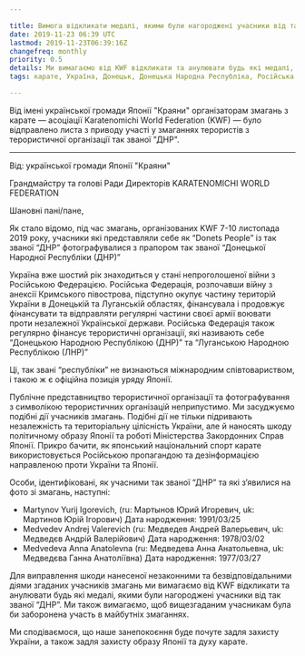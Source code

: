 ```yaml
---

title: Вимога відкликати медалі, якими були нагороджені учасники від так званої “ДНР”
date: 2019-11-23 06:39 UTC
lastmod: 2019-11-23T06:39:16Z
changefreq: monthly
priority: 0.5
details: Ми вимагаємо від KWF відкликати та анулювати будь які медалі, якими були нагороджені учасники від так званої “ДНР”.
tags: карате, Україна, Донецьк, Донецька Народна Республіка, Російська Федерація, Крим

---
```


Від імені української громади Японії "Краяни" організаторам змагань з карате — асоціації Karatenomichi World Federation (KWF) — було відправлено листа з приводу участі у змаганнях терористів з терористичної організації так званої "ДНР".

<hr />
Від: української громади Японії "Краяни"

Грандмайстру та голові Ради Директорів KARATENOMICHI WORLD FEDERATION

Шановні пані/пане,

Як стало відомо, під час змагань, організованих KWF 7-10 листопада 2019 року, учасники які представляли себе як “Donets People” із так званої “ДНР” фотографувалися з прапором так званої “Донецької Народної Республіки (ДНР)”

Україна вже шостий рік знаходиться у стані непроголошеної війни з Російською Федерацією. Російська Федерація, розпочавши війну з анексії Кримського півострова, підступно окупує частину територій України в Донецькій та Луганській областях, фінансувала і продовжує фінансувати та відправляти регулярні частини своєї армії воювати проти незалежної Української держави. Російська Федерація також регулярно фінансує терористичні організації, які називають себе “Донецькою Народною Республікою (ДНР)” та “Луганською Народною Республікою (ЛНР)”


Ці, так звані “республіки” не визнаються міжнародним співтовариством, і такою ж є офіційна позиція уряду Японії.

Публічне представництво терористичної організації та фотографування з символікою терористичних організацій неприпустимо. Ми засуджуємо подібні дії учасників змагань. Подібні дії не тільки підривають незалежність та територіальну цілісність України, але й наносять шкоду політичному образу Японії та роботі Міністерства Закордонних Справ Японії.  Прикро бачити, як японський національний спорт карате використовується Російською пропагандою та дезінформацією направленою проти України та Японії.

Особи, ідентифіковані, як учасними так званої “ДНР” та які з’явилися на фото зі змагань, наступні:

- Martynov Yurij Igorevich, (ru: Мартынов Юрий Игоревич, uk: Мартинов Юрій Ігорович) Дата народження: 1991/03/25
- Medvedev Andrej Valerevich (ru: Медведев Андрей Валерьевич, uk: Медведєв Андрій Валерійович) Дата народження: 1978/03/02
- Medvedeva Anna Anatolevna (ru: Медведева Анна Анатольевна, uk: Медведєва Ганна Анатоліївна) Дата народження: 1977/03/27

Для виправлення шкоди нанесеної незаконними та безвідповідальними діями згаданих учасників змагань ми вимагаємо від KWF відкликати та анулювати будь які медалі, якими були нагороджені учасники від так званої “ДНР”. Ми також вимагаємо, щоб вищезгаданим учасникам була би заборонена участь в майбутніх змаганнях.

Ми сподіваємося, що наше занепокоєння буде почуте задля захисту України, а також задля захисту образу Японії та духу карате.
